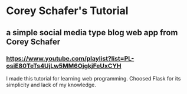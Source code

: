 # Corey Schafer's Tutorial
## a simple social media type blog web app from Corey Schafer
### https://www.youtube.com/playlist?list=PL-osiE80TeTs4UjLw5MM6OjgkjFeUxCYH

I made this tutorial for learning web programming.
Choosed Flask for its simplicity and lack of my knowledge.
